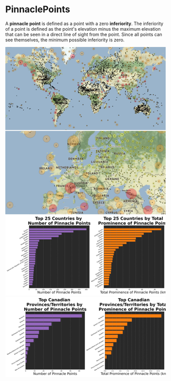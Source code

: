 # PinnaclePoints
A **pinnacle point** is defined as a point with a zero **inferiority**. The inferiority of a point is defined as the point's elevation minus the maximum elevation that can be seen in a direct line of sight from the point. Since all points can see themselves, the minimum possible inferiority is zero.

![Image](https://github.com/jgbreault/PinnaclePoints/blob/main/images/pinnaclePoints_world.png)
![Image](https://github.com/jgbreault/PinnaclePoints/blob/main/images/pinnaclePoints_europe.png)
![Image](https://github.com/jgbreault/PinnaclePoints/blob/main/images/pinnicalPoints_top25Countries.png)
![Image](https://github.com/jgbreault/PinnaclePoints/blob/main/images/pinnicalPoints_canadaStats.png)

